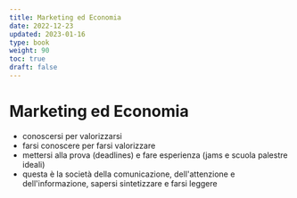 ```yaml
---
title: Marketing ed Economia
date: 2022-12-23
updated: 2023-01-16
type: book
weight: 90
toc: true
draft: false
---
```

# Marketing ed Economia

- conoscersi per valorizzarsi
- farsi conoscere per farsi valorizzare
- mettersi alla prova (deadlines) e fare esperienza (jams e scuola palestre ideali)
- questa è la società della comunicazione, dell'attenzione e dell'informazione, sapersi sintetizzare e farsi leggere
